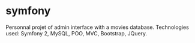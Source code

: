 symfony
=======

Personnal projet of admin interface with a movies database.
Technologies used: Symfony 2, MySQL, POO, MVC, Bootstrap, JQuery.
